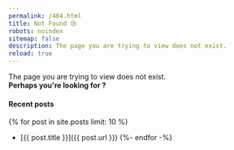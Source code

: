 ```yaml
---
permalink: /404.html
title: Not Found 😢
robots: noindex
sitemap: false
description: The page you are trying to view does not exist.
reload: true
---
```


<div class="alert alert-primary lead text-center" role="alert">
  The page you are trying to view does not exist. <br />
  <strong>Perhaps you're looking for <span id="four-oh-four-suggestion"></span>?</strong>
</div>

#### Recent posts

<!-- markdownlint-disable MD032 -->

{% for post in site.posts limit: 10 %}

* \[{{ post.title }}]\({{ post.url }}) {%- endfor -%}

<!-- markdownlint-enable MD032 -->

